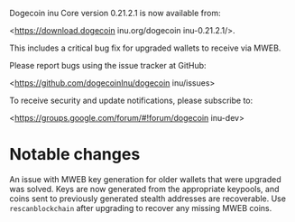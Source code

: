 Dogecoin inu Core version 0.21.2.1 is now available from:

 <https://download.dogecoin inu.org/dogecoin inu-0.21.2.1/>.

This includes a critical bug fix for upgraded wallets to receive via MWEB.

Please report bugs using the issue tracker at GitHub:

  <https://github.com/dogecoinInu/dogecoin inu/issues>

To receive security and update notifications, please subscribe to:

  <https://groups.google.com/forum/#!forum/dogecoin inu-dev>

Notable changes
===============

An issue with MWEB key generation for older wallets that were upgraded was solved.
Keys are now generated from the appropriate keypools, and coins sent to previously generated stealth addresses are recoverable.
Use `rescanblockchain` after upgrading to recover any missing MWEB coins.

